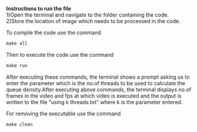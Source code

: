 <b>Instructions to run the file</b><br>
1)Open the terminal and navigate to the folder containing the code.<br>
2)Store the location of image which needs to be processed in the code.<br>

To compile the code use the command<br>

```C
make all 
```

Then to execute the code use the command

```C
make run
```

After executing these commands, the terminal shows a prompt asking us to enter the parameter which is the no.of threads to be used to calculate the queue density.After executing above commands, the terminal displays no.of frames in the video and fps at which video is executed and the output is written to the file "using k threads.txt" where k is the parameter entered.

For removing the executable use the command

```C
make clean
```
